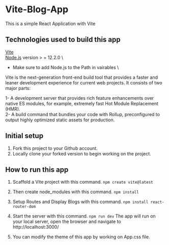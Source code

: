 # Vite-Blog-App
This is a simple React Application with Vite

## Technologies used to build this app
[Vite](https://vitejs.dev/)\
[Node.js](https://nodejs.org/en/) version > = 12.2.0 \ 

- Make sure to add Node.js to the Path in vairables \

Vite is the next-generation front-end build tool that provides a faster and leaner development experience for current web projects. It consists of two major parts:

1- A development server that provides rich feature enhancements over native ES modules, for example, extremely fast Hot Module Replacement (HMR).\
2- A build command that bundles your code with Rollup, preconfigured to output highly optimized static assets for production.

## Initial setup
1. Fork this project to your Github account.
2. Locally clone your forked version to begin working on the project.

## How to run this app
1. Scaffold a Vite project with this command.
`npm create vite@latest`

2. Then create node_modules with this command.
`npm install`

3. Setup Routes and Display Blogs with this command.
`npm install react-router-dom`

4. Start the server with this command.
`npm run dev`
The app will run on your local server, open the browser and navigate to http://localhost:3000/

5. You can modify the theme of this app by working on App.css file.